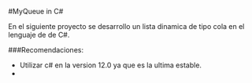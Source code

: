 #MyQueue in C#

En el siguiente proyecto se desarrollo un lista dinamica de tipo cola en el lenguaje de de C#.

###Recomendaciones:
- Utilizar c# en la version 12.0 ya que es la ultima estable.
- 
